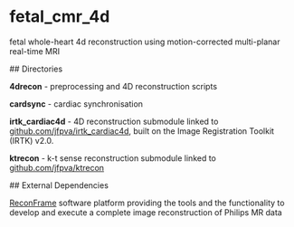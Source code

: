 # fetal_cmr_4d

fetal whole-heart 4d reconstruction using motion-corrected multi-planar real-time MRI


## Directories

__4drecon__ - preprocessing and 4D reconstruction scripts  

__cardsync__ - cardiac synchronisation   

__irtk_cardiac4d__ - 4D reconstruction submodule linked to [github.com/jfpva/irtk_cardiac4d](https://github.com/jfpva/irtk_cardiac4d), built on the Image Registration Toolkit (IRTK) v2.0.  

__ktrecon__ - k-t sense reconstruction submodule linked to  [github.com/jfpva/ktrecon](https://github.com/jfpva/ktrecon)  


## External Dependencies

[ReconFrame](https://www.gyrotools.com/gt/index.php/products/reconframe)  software platform providing the tools and the functionality to develop and execute a complete image reconstruction of Philips MR data
